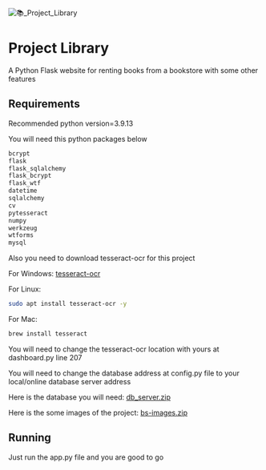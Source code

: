 ![📚_Project_Library](https://user-images.githubusercontent.com/90692939/200117993-2d724024-09e0-4769-8c69-b8a13b7920db.png)
# Project Library
A Python Flask website for renting books from a bookstore with some other features
## Requirements
Recommended python version=3.9.13

You will need this python packages below
```bash
bcrypt
flask 
flask_sqlalchemy
flask_bcrypt
flask_wtf
datetime
sqlalchemy
cv
pytesseract
numpy
werkzeug
wtforms
mysql
```
Also you need to download tesseract-ocr for this project

For Windows: [tesseract-ocr](https://github.com/UB-Mannheim/tesseract/wiki)

For Linux:
```bash
sudo apt install tesseract-ocr -y
```
For Mac:
```bash
brew install tesseract
```
You will need to change the tesseract-ocr location with yours at dashboard.py line 207

You will need to change the database address at config.py file to your local/online database server address

Here is the database you will need:
[db_server.zip](https://github.com/Blankbee/project_library/files/10025744/db_server.zip)


Here is the some images of the project:
[bs-images.zip](https://github.com/Blankbee/project_library/files/10025691/bs-images.zip)


## Running
Just run the app.py file and you are good to go
